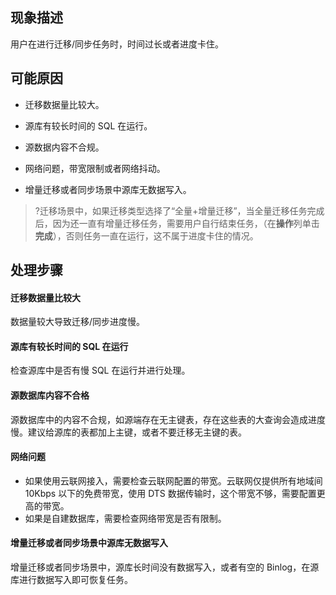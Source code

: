 
## 现象描述
用户在进行迁移/同步任务时，时间过长或者进度卡住。 

## 可能原因

- 迁移数据量比较大。

- 源库有较长时间的 SQL 在运行。

- 源数据内容不合规。

- 网络问题，带宽限制或者网络抖动。

- 增量迁移或者同步场景中源库无数据写入。

> ?迁移场景中，如果迁移类型选择了“全量+增量迁移”，当全量迁移任务完成后，因为还一直有增量迁移任务，需要用户自行结束任务，（在**操作**列单击**完成**），否则任务一直在运行，这不属于进度卡住的情况。

## 处理步骤

#### 迁移数据量比较大

数据量较大导致迁移/同步进度慢。

#### 源库有较长时间的 SQL 在运行

检查源库中是否有慢 SQL 在运行并进行处理。

#### 源数据库内容不合格

源数据库中的内容不合规，如源端存在无主键表，存在这些表的大查询会造成进度慢。建议给源库的表都加上主键，或者不要迁移无主键的表。

#### 网络问题

- 如果使用云联网接入，需要检查云联网配置的带宽。云联网仅提供所有地域间 10Kbps 以下的免费带宽，使用 DTS 数据传输时，这个带宽不够，需要配置更高的带宽。
- 如果是自建数据库，需要检查网络带宽是否有限制。

#### 增量迁移或者同步场景中源库无数据写入

增量迁移或者同步场景中，源库长时间没有数据写入，或者有空的 Binlog，在源库进行数据写入即可恢复任务。